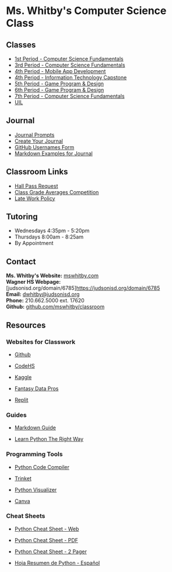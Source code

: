 # Ms. Whitby's Computer Science Class

## Classes
- [1st Period - Computer Science Fundamentals](https://github.com/mswhitby/classroom/blob/main/_docs/classes/1st.md)
- [3rd Period - Computer Science Fundamentals](https://github.com/mswhitby/classroom/blob/main/_docs/classes/3rd.md)
- [4th Period - Mobile App Development](https://github.com/mswhitby/classroom/blob/main/_docs/classes/4th.md)
- [4th Period - Information Technology Capstone](https://github.com/mswhitby/classroom/blob/main/_docs/classes/capstone.md)
- [5th Period - Game Program & Design](https://github.com/mswhitby/classroom/blob/main/_docs/classes/5th.md)
- [6th Period - Game Program & Design](https://github.com/mswhitby/classroom/blob/main/_docs/classes/6th.md)
- [7th Period - Computer Science Fundamentals](https://github.com/mswhitby/classroom/blob/main/_docs/classes/7th.md)
- [UIL](https://github.com/mswhitby/classroom/blob/main/_docs/classes/uil.md)

## Journal
- [Journal Prompts](https://github.com/mswhitby/classroom/blob/main/_docs/resources/journal.md)
- [Create Your Journal](https://github.com/mswhitby/classroom/blob/main/_docs/resources/journal_creation.md)
- [GitHub Usernames Form](https://docs.google.com/forms/d/e/1FAIpQLSd6lCoQcdXk9aBNPUv6bAQuOkrEl7mkVz8NIwBM-Wp0QN3y1A/viewform?usp=sharing&ouid=103757915886071781007)
- [Markdown Examples for Journal](https://github.com/mswhitby/classroom/blob/main/_docs/resources/markdown_examples.md)

## Classroom Links
- [Hall Pass Request](https://docs.google.com/forms/d/e/1FAIpQLSd2DUKB_w-7_nHZcONQxDDCTU1VGZBu3OHvcmo7XdBm5Ry6cg/viewform?usp=header)
- [Class Grade Averages Competition](https://github.com/mswhitby/classroom/blob/main/_docs/resources/class_avg_grades.md)
- [Late Work Policy](https://github.com/mswhitby/classroom/blob/main/_docs/resources/late_work.md)

## Tutoring
- Wednesdays 4:35pm - 5:20pm
- Thursdays 8:00am - 8:25am
- By Appointment

## Contact
**Ms. Whitby's Website:** [mswhitby.com](https://mswhitby.com)<br>
**Wagner HS Webpage:** [judsonisd.org/domain/6785]<https://judsonisd.org/domain/6785><br>
**Email:** <dwhitby@judsonisd.org><br>
**Phone:** 210.662.5000 ext. 17620<br>
**Github:** [github.com/mswhitby/classroom](https://github.com/mswhitby/classroom)<br>

## Resources

### Websites for Classwork

- [Github](https://github.com)

- [CodeHS](https://codehs.com)

- [Kaggle](https://www.kaggle.com/)

- [Fantasy Data Pros](https://www.fantasydatapros.com/)

- [Replit](https://replit.com/team/whs-tbirds)

### Guides

- [Markdown Guide](https://www.markdownguide.org/)

- [Learn Python The Right Way](https://learnpythontherightway.com/#read)

### Programming Tools

- [Python Code Compiler](https://www.onlinegdb.com/)

- [Trinket](https://trinket.io/library/trinkets/create?lang=python3)

- [Python Visualizer](https://pythontutor.com/visualize.html#mode=edit)

- [Canva](https://www.canva.com)

### Cheat Sheets

- [Python Cheat Sheet - Web](https://www.pythoncheatsheet.org/)

- [Python Cheat Sheet - PDF](https://websitesetup.org/wp-content/uploads/2021/04/Python-cheat-sheet-April-2021.pdf)

- [Python Cheat Sheet - 2 Pager](https://perso.limsi.fr/pointal/_media/python:cours:mementopython3-english.pdf)

- [Hoja Resumen de Python - Español](https://perso.limsi.fr/pointal/_media/python:cours:mementopython3-espanol.pdf)
